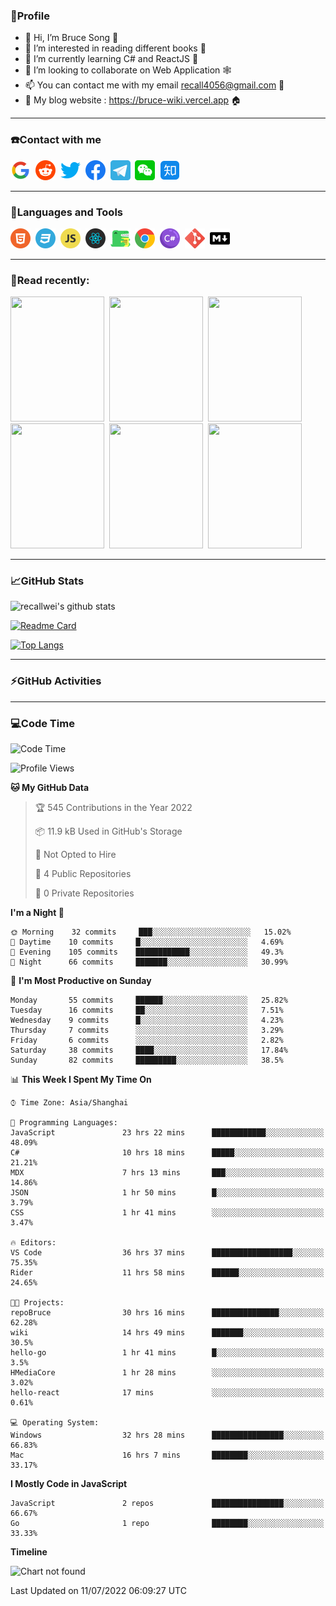### 🦁️Profile

- 👋 Hi, I’m Bruce Song 🦁️
- 👀 I’m interested in reading different books 📖
- 🌱 I’m currently learning C# and ReactJS 🚀
- 💞️ I’m looking to collaborate on Web Application 🕸️
- 📫 You can contact me with my email recall4056@gmail.com 📮
- 📖 My blog website : https://bruce-wiki.vercel.app 🏠

---

### ☎️Contact with me

<img height="32" width="32" src="/img/google.png"/>&nbsp;
<img height="32" width="32" src="/img/reddit.png"/>&nbsp;
<img height="32" width="32" src="/img/twitter.png"/>&nbsp;
<img height="32" width="32" src="/img/facebook.png"/>&nbsp;
<a href="https://t.me/recallwei" target="_blank" rel="noreferrer noopener"><img height="32" width="32" src="/img/telegram.png"/></a>&nbsp;
<img height="32" width="32" src="/img/wechat.png"/>&nbsp;
<img height="32" width="32" src="/img/zhihu.png"/>&nbsp;

---

### 🚀Languages and Tools

<a href="https://bruce-wiki.vercel.app/docs/html" target="_blank" rel="noreferrer noopener"><img height="32" width="32" src="/img/html.png"/></a>&nbsp;
<a href="https://bruce-wiki.vercel.app/docs/css" target="_blank" rel="noreferrer noopener"><img height="32" width="32" src="/img/css.png"/></a>&nbsp;
<a href="https://bruce-wiki.vercel.app/docs/javascript" target="_blank" rel="noreferrer noopener"><img height="32" width="32" src="/img/javascript.png"/></a>&nbsp;
<a href="https://bruce-wiki.vercel.app/docs/react" target="_blank" rel="noreferrer noopener"><img height="32" width="32" src="/img/react.png"/></a>&nbsp;
<a href="https://bruce-wiki.vercel.app/docs/docusaurus" target="_blank" rel="noreferrer noopener"><img height="32" width="32" src="/img/docusaurus.png"/></a>&nbsp;
<img height="32" width="32" src="/img/chrome.png"/>&nbsp;
<a href="https://bruce-wiki.vercel.app/docs/csharp" target="_blank" rel="noreferrer noopener"><img height="32" width="32" src="/img/csharp.png"/></a>&nbsp;
<img height="32" width="32" src="/img/git.png"/>&nbsp;
<a href="https://bruce-wiki.vercel.app/docs/markdown" target="_blank" rel="noreferrer noopener"><img height="32" width="32" src="/img/markdown.png"/></a>&nbsp;

---

### 📖Read recently:

<img height="200" width="150" src="https://img9.doubanio.com/view/subject/s/public/s27283822.jpg"/>&nbsp;
<img height="200" width="150" src="https://img9.doubanio.com/view/subject/l/public/s33524212.jpg"/>&nbsp;
<img height="200" width="150" src="https://img9.doubanio.com/view/subject/m/public/s33460221.jpg"/>&nbsp;
<img height="200" width="150" src="https://img3.doubanio.com/view/subject/l/public/s8958650.jpg"/>&nbsp;
<img height="200" width="150" src="https://img9.doubanio.com/view/subject/l/public/s33703494.jpg"/>&nbsp;
<img height="200" width="150" src="https://img3.doubanio.com/view/subject/l/public/s29820180.jpg"/>&nbsp;

---

### 📈GitHub Stats

![recallwei's github stats](https://github-readme-stats.vercel.app/api?username=recallwei&show_icons=true&theme=dracula&count_private=true&include_all_commits)

<!---
repository 卡片
--->

[![Readme Card](https://github-readme-stats.vercel.app/api/pin/?username=recallwei&repo=recallwei&theme=dracula)](https://github.com/recallwei/daily)

<!---
repository 常用语言 layout=compact（紧凑布局）
--->

[![Top Langs](https://github-readme-stats.vercel.app/api/top-langs/?username=recallwei&layout=compact&theme=dracula)](https://github.com/recallwei/daily)

---

### ⚡️GitHub Activities

<!--START_SECTION:activity-->

<!--END_SECTION:activity-->

---

### 💻Code Time

<!--START_SECTION:waka-->
![Code Time](http://img.shields.io/badge/Code%20Time-0%20secs-blue)

![Profile Views](http://img.shields.io/badge/Profile%20Views-0-blue)

**🐱 My GitHub Data** 

> 🏆 545 Contributions in the Year 2022
 > 
> 📦 11.9 kB Used in GitHub's Storage 
 > 
> 🚫 Not Opted to Hire
 > 
> 📜 4 Public Repositories 
 > 
> 🔑 0 Private Repositories  
 > 
**I'm a Night 🦉** 

```text
🌞 Morning    32 commits     ███░░░░░░░░░░░░░░░░░░░░░░   15.02% 
🌆 Daytime    10 commits     █░░░░░░░░░░░░░░░░░░░░░░░░   4.69% 
🌃 Evening    105 commits    ████████████░░░░░░░░░░░░░   49.3% 
🌙 Night      66 commits     ███████░░░░░░░░░░░░░░░░░░   30.99%

```
📅 **I'm Most Productive on Sunday** 

```text
Monday       55 commits     ██████░░░░░░░░░░░░░░░░░░░   25.82% 
Tuesday      16 commits     ██░░░░░░░░░░░░░░░░░░░░░░░   7.51% 
Wednesday    9 commits      █░░░░░░░░░░░░░░░░░░░░░░░░   4.23% 
Thursday     7 commits      ░░░░░░░░░░░░░░░░░░░░░░░░░   3.29% 
Friday       6 commits      ░░░░░░░░░░░░░░░░░░░░░░░░░   2.82% 
Saturday     38 commits     ████░░░░░░░░░░░░░░░░░░░░░   17.84% 
Sunday       82 commits     █████████░░░░░░░░░░░░░░░░   38.5%

```


📊 **This Week I Spent My Time On** 

```text
⌚︎ Time Zone: Asia/Shanghai

💬 Programming Languages: 
JavaScript               23 hrs 22 mins      ████████████░░░░░░░░░░░░░   48.09% 
C#                       10 hrs 18 mins      █████░░░░░░░░░░░░░░░░░░░░   21.21% 
MDX                      7 hrs 13 mins       ███░░░░░░░░░░░░░░░░░░░░░░   14.86% 
JSON                     1 hr 50 mins        █░░░░░░░░░░░░░░░░░░░░░░░░   3.79% 
CSS                      1 hr 41 mins        ░░░░░░░░░░░░░░░░░░░░░░░░░   3.47%

🔥 Editors: 
VS Code                  36 hrs 37 mins      ██████████████████░░░░░░░   75.35% 
Rider                    11 hrs 58 mins      ██████░░░░░░░░░░░░░░░░░░░   24.65%

🐱‍💻 Projects: 
repoBruce                30 hrs 16 mins      ███████████████░░░░░░░░░░   62.28% 
wiki                     14 hrs 49 mins      ███████░░░░░░░░░░░░░░░░░░   30.5% 
hello-go                 1 hr 41 mins        █░░░░░░░░░░░░░░░░░░░░░░░░   3.5% 
HMediaCore               1 hr 28 mins        ░░░░░░░░░░░░░░░░░░░░░░░░░   3.02% 
hello-react              17 mins             ░░░░░░░░░░░░░░░░░░░░░░░░░   0.61%

💻 Operating System: 
Windows                  32 hrs 28 mins      ████████████████░░░░░░░░░   66.83% 
Mac                      16 hrs 7 mins       ████████░░░░░░░░░░░░░░░░░   33.17%

```

**I Mostly Code in JavaScript** 

```text
JavaScript               2 repos             ████████████████░░░░░░░░░   66.67% 
Go                       1 repo              ████████░░░░░░░░░░░░░░░░░   33.33%

```


**Timeline**

![Chart not found](https://raw.githubusercontent.com/recallwei/recallwei/main/charts/bar_graph.png) 


 Last Updated on 11/07/2022 06:09:27 UTC
<!--END_SECTION:waka-->
<!---
recallwei/recallwei is a ✨ special ✨ repository because its `README.md` (this file) appears on your GitHub profile.
You can click the Preview link to take a look at your changes.
--->
